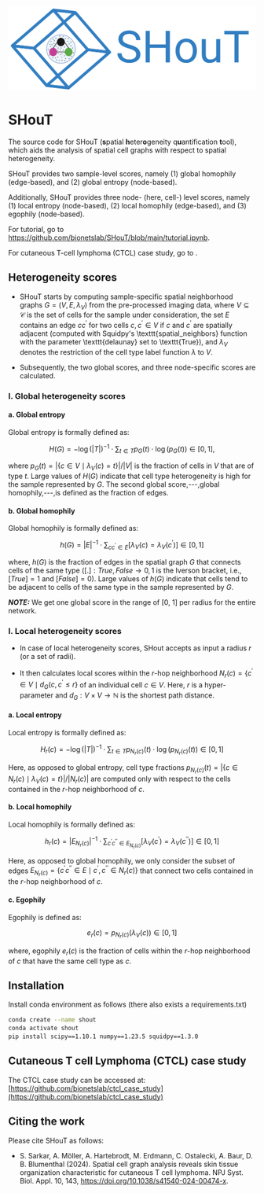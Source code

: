 ![scAnalyzer](/SHouT.jpeg)

# SHouT
The source code for SHouT (**s**patial **h**eter**o**geneity q**u**antification **t**ool), which aids the analysis of spatial cell graphs with respect to spatial heterogeneity.


SHouT provides two sample-level scores, namely (1) global homophily (edge-based), and (2) global entropy (node-based).


Additionally, SHouT provides three node- (here, cell-) level scores, namely (1) local entropy (node-based), (2) local homophily (edge-based), and (3) egophily (node-based).


For tutorial, go to https://github.com/bionetslab/SHouT/blob/main/tutorial.ipynb.

For cutaneous T-cell lymphoma (CTCL) case study, go to .

## Heterogeneity scores

- SHouT starts by computing sample-specific spatial neighborhood graphs $G=(V,E,\lambda_V)$ from the pre-processed imaging data, where $V\subseteq\mathcal{C}$ is the set of cells for the sample under consideration, the set $E$ contains an edge $cc^\prime$ for two cells $c,c^\prime\in V$ if $c$ and $c^\prime$ are spatially adjacent (computed with Squidpy's \texttt{spatial\_neighbors} function with the parameter \texttt{delaunay} set to \texttt{True}), and $\lambda_V$ denotes the restriction of the cell type label function $\lambda$ to $V$.

- Subsequently, the two global scores, and three node-specific scores are calculated.

### I. Global heterogeneity scores

#### a. Global entropy

Global entropy is formally defined as:

$$ H(G)=-\log(|T|)^{-1}\cdot\sum_{t\in T}p_G(t)\cdot\log(p_G(t))\in[0,1]\text{,} $$

where $p_G(t)=|\{c\in V\mid \lambda_V(c)=t\}|/|V|$ is the fraction of cells in $V$ that are of type $t$. Large values of $H(G)$ indicate that cell type heterogeneity is high for the sample represented by $G$. The second global score\,---\,global homophily\,---\,is defined as the fraction of edges.


#### b. Global homophily

Global homophily is formally defined as:

$$ h(G)=|E|^{-1}\cdot\sum_{cc^\prime\in E}[\lambda_V(c)=\lambda_V(c^\prime)]\in[0,1] $$

where, $h(G)$ is the fraction of edges in the spatial graph $G$ that connects cells of the same type $([.]: {True, False} \rightarrow {0,1}$ is the Iverson bracket, i.e., $[True]=1$ and $[False]=0)$. Large values of $h(G)$ indicate that cells tend to be adjacent to cells of the same type in the sample represented by $G$.

**_NOTE:_**  We get one global score in the range of [0, 1] per radius for the entire network.



### I. Local heterogeneity scores

- In case of local heterogeneity scores, SHout accepts as input a radius $r$ (or a set of radii).

- It then calculates local scores within the $r$-hop neighborhood $N_r(c)=\{c^\prime\in V\mid d_G(c,c^\prime\leq r\}$ of an individual cell $c\in V$. Here, $r$ is a hyper-parameter and $d_G:V\times V\to\mathbb{N}$ is the shortest path distance.

#### a. Local entropy

Local entropy is formally defined as:

$$ H_r(c)=-\log(|T|)^{-1}\cdot\sum_{t\in T}p_{N_r(c)}(t)\cdot\log(p_{N_r(c)}(t))\in[0,1] $$

Here, as opposed to global entropy, cell type fractions $p_{N_r(c)}(t)=|\{c\in N_r(c)\mid \lambda_V(c)=t\}|/|N_r(c)|$ are computed only with respect to the cells contained in the $r$-hop neighborhood of $c$.


#### b. Local homophily

Local homophily is formally defined as:

$$ h_r(c)=|E_{N_r(c)}|^{-1}\cdot\sum_{c^\prime c^{\prime\prime}\in E_{N_r(c)}}[\lambda_V(c^\prime)=\lambda_V(c^{\prime\prime})]\in[0,1] $$

Here, as opposed to global homophily, we only consider the subset of edges $E_{N_r(c)}=\{c^\prime c^{\prime\prime}\in E\mid c^\prime,c^{\prime\prime}\in N_r(c)\}$ that connect two cells contained in the $r$-hop neighborhood of $c$.


#### c. Egophily

Egophily is defined as:

$$e_r(c)=p_{N_r(c)}(\lambda_V(c))\in[0,1]$$

where, egophily $e_r(c)$ is the fraction of cells within the $r$-hop neighborhood of $c$ that have the same cell type as $c$.



## Installation

Install conda environment as follows (there also exists a requirements.txt)
```bash
conda create --name shout
conda activate shout
pip install scipy==1.10.1 numpy==1.23.5 squidpy==1.3.0
```


## Cutaneous T cell Lymphoma (CTCL) case study
The CTCL case study can be accessed at: [https://github.com/bionetslab/ctcl_case_study](https://github.com/bionetslab/ctcl_case_study)


## Citing the work

Please cite SHouT as follows:

- S. Sarkar, A. Möller, A. Hartebrodt, M. Erdmann, C. Ostalecki, A. Baur, D. B. Blumenthal (2024). Spatial cell graph analysis reveals skin tissue organization characteristic for cutaneous T cell lymphoma. NPJ Syst. Biol. Appl. 10, 143, https://doi.org/10.1038/s41540-024-00474-x.
  



















